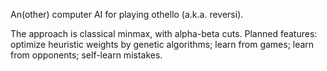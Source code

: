 An(other) computer AI for playing othello (a.k.a. reversi).

The approach is classical minmax, with alpha-beta cuts. Planned features: optimize heuristic weights by genetic algorithms; learn from games; learn from opponents; self-learn mistakes.
